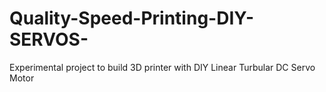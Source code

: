 # Quality-Speed-Printing-DIY-SERVOS-
Experimental project to build 3D printer with DIY Linear Turbular DC Servo Motor
